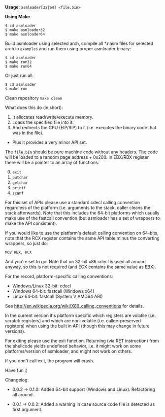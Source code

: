 **Usage**:
`asmloader[32|64] <file.bin>`

**Using Make**
```
$ cd asmloader
$ make asmloader32
$ make asmloader64
```
Build asmloader using selected arch, compile all  *.nasm  files for selected arch in `examples` 
and run them using proper asmloader binary: 
 ```
$ cd asmloader
$ make run32
$ make run64 
```
Or just run all:
```
$ cd asmloader
$ make run
```
Clean repository `make clean`

What does this do (in short):
1. It allocates read/write/execute memory.
2. Loads the specified file into it.
3. And redirects the CPU (EIP/RIP) to it (i.e. executes the binary code that  was in the file).
+  Plus it provides a very minor API set.

The `file.bin` should be pure machine code without any headers. The code will be loaded to a random page address + 0x200. In EBX/RBX register there will be a pointer to an array of functions:

  0. `exit`
  1. `putchar`
  2. `getchar`
  3. `printf`
  4. `scanf`

For this set of APIs please use a standard cdecl calling convention regardless of the platform (i.e. arguments to the stack, caller cleans the stack afterwards). Note that this includes the 64-bit platforms which usually make use of the fastcall convention (but asmloader has a set of wrappers to make the API consistent).

If you would like to use the platform's default calling convention on 64-bits, note that the RCX register contains the same API table minus the converting wrappers, so just do:

  `MOV RBX, RCX`

And you're set to go. Note that on 32-bit x86 cdecl is used all around anyway, so this is not required (and ECX contains the same value as EBX).

For the record, platform-specific calling conventions:
  * Windows/Linux 32-bit: cdecl
  * Windows       64-bit: fastcall (Windows x64)
  * Linux         64-bit: fastcall (System V AMD64 ABI)
 
See http://en.wikipedia.org/wiki/X86_calling_conventions for details.

In the current version it's platform specific which registers are volatile (i.e. scratch registers) and which are non-volatile (i.e. callee-preserved registers) when using the built in API (though this may change in future versions).

For exiting please use the exit function. Returning (via RET instruction) from the shellcode yields undefined behavior, i.e. it might work on some platforms/version of asmloader, and might not work on others.

If you don't call exit, the program will crash.

Have fun :)


Changelog:

* 0.0.2 -> 0.1.0:
  Added 64-bit support (Windows and Linux). Refactoring all around.

* 0.0.1 -> 0.0.2:
  Added a warning in case source code file is detected as first argument.

